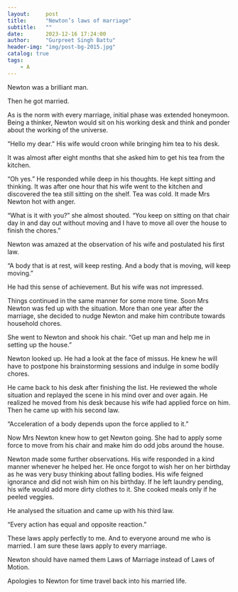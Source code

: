 ```yaml
---
layout:     post
title:      "Newton’s laws of marriage"
subtitle:   ""
date:       2023-12-16 17:24:00
author:     "Gurpreet Singh Battu"
header-img: "img/post-bg-2015.jpg"
catalog: true
tags:
    - A
---
```


Newton was a brilliant man.

Then he got married.

As is the norm with every marriage, initial phase was extended honeymoon. Being a thinker, Newton would sit on his working desk and think and ponder about the working of the universe.

“Hello my dear.” His wife would croon while bringing him tea to his desk.

It was almost after eight months that she asked him to get his tea from the kitchen.

“Oh yes.” He responded while deep in his thoughts. He kept sitting and thinking. It was after one hour that his wife went to the kitchen and discovered the tea still sitting on the shelf. Tea was cold. It made Mrs Newton hot with anger.

“What is it with you?” she almost shouted. “You keep on sitting on that chair day in and day out without moving and I have to move all over the house to finish the chores.”

Newton was amazed at the observation of his wife and postulated his first law.

“A body that is at rest, will keep resting. And a body that is moving, will keep moving.”

He had this sense of achievement. But his wife was not impressed.

Things continued in the same manner for some more time. Soon Mrs Newton was fed up with the situation. More than one year after the marriage, she decided to nudge Newton and make him contribute towards household chores.

She went to Newton and shook his chair. “Get up man and help me in setting up the house.”

Newton looked up. He had a look at the face of missus. He knew he will have to postpone his brainstorming sessions and indulge in some bodily chores.

He came back to his desk after finishing the list. He reviewed the whole situation and replayed the scene in his mind over and over again. He realized he moved from his desk because his wife had applied force on him. Then he came up with his second law.

“Acceleration of a body depends upon the force applied to it.”

Now Mrs Newton knew how to get Newton going. She had to apply some force to move from his chair and make him do odd jobs around the house.

Newton made some further observations. His wife responded in a kind manner whenever he helped her. He once forgot to wish her on her birthday as he was very busy thinking about falling bodies. His wife feigned ignorance and did not wish him on his birthday. If he left laundry pending, his wife would add more dirty clothes to it. She cooked meals only if he peeled veggies.

He analysed the situation and came up with his third law.

“Every action has equal and opposite reaction.”

These laws apply perfectly to me. And to everyone around me who is married. I am sure these laws apply to every marriage.

Newton should have named them Laws of Marriage instead of Laws of Motion.

Apologies to Newton for time travel back into his married life.
